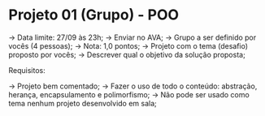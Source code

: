 # Projeto 01 (Grupo) - POO

-> Data limite: 27/09 às 23h;
-> Enviar no AVA;
-> Grupo a ser definido por vocês (4 pessoas);
-> Nota: 1,0 pontos;
-> Projeto com o tema (desafio) proposto por vocês;
-> Descrever qual o objetivo da solução proposta;

Requisitos:

-> Projeto bem comentado;
-> Fazer o uso de todo o conteúdo: abstração, herança, encapsulamento e polimorfismo;
-> Não pode ser usado como tema nenhum projeto desenvolvido em sala;
